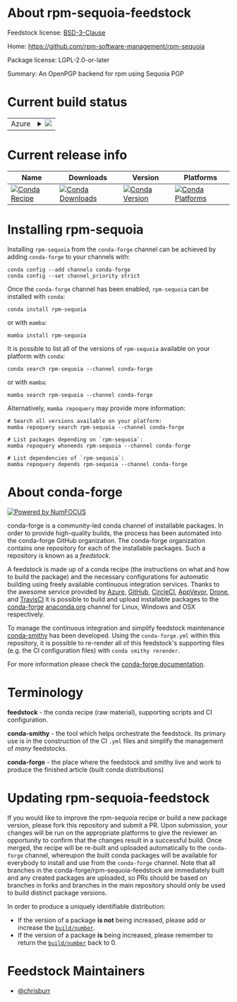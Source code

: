 About rpm-sequoia-feedstock
===========================

Feedstock license: [BSD-3-Clause](https://github.com/conda-forge/rpm-sequoia-feedstock/blob/main/LICENSE.txt)

Home: https://github.com/rpm-software-management/rpm-sequoia

Package license: LGPL-2.0-or-later

Summary: An OpenPGP backend for rpm using Sequoia PGP

Current build status
====================


<table>
    
  <tr>
    <td>Azure</td>
    <td>
      <details>
        <summary>
          <a href="https://dev.azure.com/conda-forge/feedstock-builds/_build/latest?definitionId=25798&branchName=main">
            <img src="https://dev.azure.com/conda-forge/feedstock-builds/_apis/build/status/rpm-sequoia-feedstock?branchName=main">
          </a>
        </summary>
        <table>
          <thead><tr><th>Variant</th><th>Status</th></tr></thead>
          <tbody><tr>
              <td>linux_64</td>
              <td>
                <a href="https://dev.azure.com/conda-forge/feedstock-builds/_build/latest?definitionId=25798&branchName=main">
                  <img src="https://dev.azure.com/conda-forge/feedstock-builds/_apis/build/status/rpm-sequoia-feedstock?branchName=main&jobName=linux&configuration=linux%20linux_64_" alt="variant">
                </a>
              </td>
            </tr><tr>
              <td>osx_64</td>
              <td>
                <a href="https://dev.azure.com/conda-forge/feedstock-builds/_build/latest?definitionId=25798&branchName=main">
                  <img src="https://dev.azure.com/conda-forge/feedstock-builds/_apis/build/status/rpm-sequoia-feedstock?branchName=main&jobName=osx&configuration=osx%20osx_64_" alt="variant">
                </a>
              </td>
            </tr>
          </tbody>
        </table>
      </details>
    </td>
  </tr>
</table>

Current release info
====================

| Name | Downloads | Version | Platforms |
| --- | --- | --- | --- |
| [![Conda Recipe](https://img.shields.io/badge/recipe-rpm--sequoia-green.svg)](https://anaconda.org/conda-forge/rpm-sequoia) | [![Conda Downloads](https://img.shields.io/conda/dn/conda-forge/rpm-sequoia.svg)](https://anaconda.org/conda-forge/rpm-sequoia) | [![Conda Version](https://img.shields.io/conda/vn/conda-forge/rpm-sequoia.svg)](https://anaconda.org/conda-forge/rpm-sequoia) | [![Conda Platforms](https://img.shields.io/conda/pn/conda-forge/rpm-sequoia.svg)](https://anaconda.org/conda-forge/rpm-sequoia) |

Installing rpm-sequoia
======================

Installing `rpm-sequoia` from the `conda-forge` channel can be achieved by adding `conda-forge` to your channels with:

```
conda config --add channels conda-forge
conda config --set channel_priority strict
```

Once the `conda-forge` channel has been enabled, `rpm-sequoia` can be installed with `conda`:

```
conda install rpm-sequoia
```

or with `mamba`:

```
mamba install rpm-sequoia
```

It is possible to list all of the versions of `rpm-sequoia` available on your platform with `conda`:

```
conda search rpm-sequoia --channel conda-forge
```

or with `mamba`:

```
mamba search rpm-sequoia --channel conda-forge
```

Alternatively, `mamba repoquery` may provide more information:

```
# Search all versions available on your platform:
mamba repoquery search rpm-sequoia --channel conda-forge

# List packages depending on `rpm-sequoia`:
mamba repoquery whoneeds rpm-sequoia --channel conda-forge

# List dependencies of `rpm-sequoia`:
mamba repoquery depends rpm-sequoia --channel conda-forge
```


About conda-forge
=================

[![Powered by
NumFOCUS](https://img.shields.io/badge/powered%20by-NumFOCUS-orange.svg?style=flat&colorA=E1523D&colorB=007D8A)](https://numfocus.org)

conda-forge is a community-led conda channel of installable packages.
In order to provide high-quality builds, the process has been automated into the
conda-forge GitHub organization. The conda-forge organization contains one repository
for each of the installable packages. Such a repository is known as a *feedstock*.

A feedstock is made up of a conda recipe (the instructions on what and how to build
the package) and the necessary configurations for automatic building using freely
available continuous integration services. Thanks to the awesome service provided by
[Azure](https://azure.microsoft.com/en-us/services/devops/), [GitHub](https://github.com/),
[CircleCI](https://circleci.com/), [AppVeyor](https://www.appveyor.com/),
[Drone](https://cloud.drone.io/welcome), and [TravisCI](https://travis-ci.com/)
it is possible to build and upload installable packages to the
[conda-forge](https://anaconda.org/conda-forge) [anaconda.org](https://anaconda.org/)
channel for Linux, Windows and OSX respectively.

To manage the continuous integration and simplify feedstock maintenance
[conda-smithy](https://github.com/conda-forge/conda-smithy) has been developed.
Using the ``conda-forge.yml`` within this repository, it is possible to re-render all of
this feedstock's supporting files (e.g. the CI configuration files) with ``conda smithy rerender``.

For more information please check the [conda-forge documentation](https://conda-forge.org/docs/).

Terminology
===========

**feedstock** - the conda recipe (raw material), supporting scripts and CI configuration.

**conda-smithy** - the tool which helps orchestrate the feedstock.
                   Its primary use is in the construction of the CI ``.yml`` files
                   and simplify the management of *many* feedstocks.

**conda-forge** - the place where the feedstock and smithy live and work to
                  produce the finished article (built conda distributions)


Updating rpm-sequoia-feedstock
==============================

If you would like to improve the rpm-sequoia recipe or build a new
package version, please fork this repository and submit a PR. Upon submission,
your changes will be run on the appropriate platforms to give the reviewer an
opportunity to confirm that the changes result in a successful build. Once
merged, the recipe will be re-built and uploaded automatically to the
`conda-forge` channel, whereupon the built conda packages will be available for
everybody to install and use from the `conda-forge` channel.
Note that all branches in the conda-forge/rpm-sequoia-feedstock are
immediately built and any created packages are uploaded, so PRs should be based
on branches in forks and branches in the main repository should only be used to
build distinct package versions.

In order to produce a uniquely identifiable distribution:
 * If the version of a package **is not** being increased, please add or increase
   the [``build/number``](https://docs.conda.io/projects/conda-build/en/latest/resources/define-metadata.html#build-number-and-string).
 * If the version of a package **is** being increased, please remember to return
   the [``build/number``](https://docs.conda.io/projects/conda-build/en/latest/resources/define-metadata.html#build-number-and-string)
   back to 0.

Feedstock Maintainers
=====================

* [@chrisburr](https://github.com/chrisburr/)

